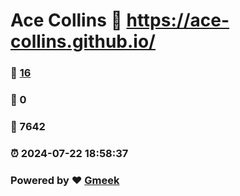 # Ace Collins :link: https://ace-collins.github.io/ 
### :page_facing_up: [16](https://ace-collins.github.io//tag.html) 
### :speech_balloon: 0 
### :hibiscus: 7642 
### :alarm_clock: 2024-07-22 18:58:37 
### Powered by :heart: [Gmeek](https://github.com/Meekdai/Gmeek)
